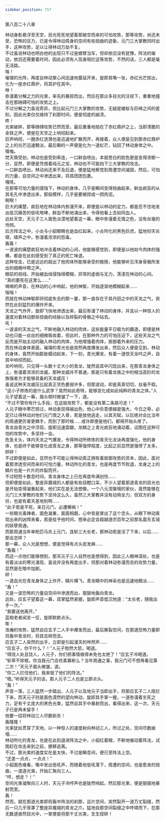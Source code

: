 ```yaml
---
sidebar_position: 757
---
```

 第八百二十八章


林动身影悬浮至天空，目光死死地望着那破空而来的可怕攻势，那等攻势，尚还未至，恐怖的压力，已是令得林动周身的空间有些扭曲的迹象，元门三大掌教同时出手，这种攻势，足以让得林动万劫不复。  
不过虽说林动也明白他的出现只不过是螳臂当车，但却依旧没有犹豫，阵法的催动，依旧还需要着时间，因此必须有人现身阻拦这等攻势，不然的话，三人都是毫无活路。  
嗡！  
璀璨的光阵，再度自林动掌心间迅速地蔓延开来，旋即其嘴一张，赤红光芒掠出，化为一座赤红鼎炉，将其护在其中。  
咻！  
弥漫着分解之力的光束，率先的暴掠而出，然后在那众多目光的注视下，重重地撞击在那磅礴可怕的攻势之上。  
不过分解之力虽说奇异，但比起元门三大掌教的攻势，无疑是蝼蚁与巨峰之间的差别，因此光束仅仅维持了刹那时间，便是彻底的崩溃。  
咚！  
光束破碎，那等磅礴攻势已然而至，最后重重地拍在了赤红鼎炉之上，当即清脆的金铁之声，便是在天空之上响彻起来。  
巨声响彻，一圈赤红涟漪也是迅速地扩散而开，再接着，众人便是见到那赤红鼎炉之上的光芒迅速黯淡，最后唰的一声便是化为一道虹芒，钻回了林动身体之中。  
噗嗤。  
焚天鼎受创，林动也是受到牵连，一口鲜血喷出，本就苍白的脸色更是变得浓郁一分，显然，即便是凭借着纯元之宝，林动也不可能挡下三大掌教的攻击。  
一口鲜血喷出，林动尚还来不及后退，便是猛地察觉到周遭空间凝固，然后，可怕的力量，自空间之中渗透出来，将其团团包裹。  
嘎吱。  
在那等可怕力量的侵蚀下，林动的身体，几乎是瞬间变得扭曲起来，鲜血疯狂的从其毛孔中渗透出来，那般模样，几乎是要被捏成一团肉泥。  
啊啊！  
巨大的痛楚，疯狂地在林动体内弥漫开来，即便是以林动的定力，都是忍不住地发出低沉痛苦的低吼咆哮，鲜血不断地涌出来，令得他看上去如同血人。  
远处天空，天元子三人面色淡漠地望着这一幕，眼中弥漫着无情之色，没有丝毫的怜悯。  
后方阵法之中，小炎与小貂眼睛也是血红起来，小炎所化的黑色巨虎，猛地仰天长啸，啸声之中，弥漫着浓浓的怨毒。  
轰轰！  
一波波的痛楚疯狂地冲击着林动的心间，他能够感觉到，即便是以他如今肉体的强横，都是在此刻感受到了真正的死亡味道。  
这种攻击，已是远远的超出了他肉体所能够承受的极限，他能够听见浑身骨骼所发出的细微咔嚓之声。  
眼前的视线，开始被血线侵蚀得模糊，异常的虚弱与无力，荡漾在林动的心间。  
“真的要死在这里么……”  
喃喃的声音，在林动的心中响起，他的神智，开始逐渐地模糊起来……  
嗡嗡！  
而就在林动神智即将彻底失去的那一霎，那一直存在于其丹田之中的天龙之气，突然在此刻猛烈的爆炸开来。  
天龙之气炸开，旋即飞快地渗透出来，最后弥漫了林动的身体，并且以一种惊人的速度对着林动那些扭曲的经脉以及碎裂的骨骼之中钻去。  
吼！  
一波波的天龙之气，不断地融入林动的肉体，这些能量平日极为的霸道，即便是林动也只能一丝丝的细微吸收着，但此时，在那种外力的可怕压迫下，这些天龙之气反而是开始主动的融入林动的肉体，为他增强着肉体，抵御着外来的压力。  
而在林动身体表面，璀璨的青光也是突然再度爆发出来，然后众人便是见到，林动的身体，竟然开始膨胀蠕动起来，下一刻，青光爆发，有着一道惊天龙吟之声，自其中响彻而起。  
龙吟响彻，只见得一头数十丈大小的青龙，陡然自其中闪现出来，在那青龙身体之上，弥漫着浓浓的龙威，那种龙威并不普通，那是只有着龙族之中的相当高阶的龙族强者方才能够具备的天龙威压！  
虽说这种天龙威压比起真正货色要弱许多，但那波动，却是真真切切，丝毫不假。  
“这小子修炼的是什么武学？竟然如此奇特，能够变化成如此纯粹的青龙之体。”人元子望着这一幕，眉头顿时微皱了一下，道。  
“不过不管你有什么手段，在这般攻势下，都是没有第二条路可走！”  
人元子眼中寒芒掠过，林动表现得越出色，他心中杀意便越是强大，今日之辱，必定已让得林动对他们元门恨之入骨，若是放他逃走，以其天赋，以后绝对会比当年的周通更厉害更棘手，而到了那时候……或许即便是他们，都得开始头疼了。  
青龙自青光之中浮现，旋即迅速盘踞，龙鳞之上青光疯狂地涌动着，试图在这种可怕的攻势中，多坚持一会。  
危急关头，体内天龙之气爆发，令得林动所修炼的青天化龙诀再度强化，他的身体，也是终于能够变化成青龙之身，那等强悍程度，比起之前显然是强悍了太多。  
砰砰！  
不过即便是如此，显然也不可能让得林动真正拥有着抵御攻势的资本，因此，面对着那渗透空间而来的可怕力量，林动所化的青龙，也是再度节节败退，龙身之上的鳞片也是一片片的炸裂而开。  
不过短短十数息时间，青龙身体之上已在再度布满创伤……  
但即便是如此，整座异魔城的人都是有些目瞪口呆，不少人望着那道青龙的目光也是开始变得凝重起来，他们实在是无法想像，一个八元涅槃境的家伙，竟然能够在元门三大掌教的攻势下坚持这么久，虽然三大掌教并没有动用全力，但双方的身份，也是有着天差地别啊……  
“此子若是不死，来日元门，必遭横祸！”  
一些眼光毒辣者，面色凝重，面面相觑，心中皆是冒出了这个念头，从眼下林动表现出来的凶悍来看，若是给予他时间，想来必定会超越道宗百年之前那名震东玄域的妖孽周通。  
而那周通当年单枪匹马杀上元门，连斩三大长老，那林动若是活了下来，以后……那会怎样？  
那一幕，众人光是想想，便是觉得有点头皮发麻……  
“轰轰！”  
而这一点他们能够想到，那天元子三人自然也是想得到，因此三人眼神深处，也是有着淡淡的寒光涌现，虽说并没有再度出手，但那对着林动弥漫而去的攻势力量，显然是在暗中加剧。  
砰！  
一道血光在青龙身体之上炸开，鳞片横飞，青龙眼中的神采也是迅速地黯淡……  
“轰！”  
又是一波恐怖的力量自空间中渗透而出，狠狠地轰向青龙。  
远处，应玄子望着这一幕，双掌猛然紧握，旋即声音低沉地道：“太长老，随我出手一次。”  
“我要送他离开。”  
蓝袍老者闻言一怔，旋即默默点头。  
嘭！  
浩瀚的攻势，猛然自应玄子二人手中爆发而出，最后撕裂空间，在那道恐怖力量即将轰中青龙时，将其击碎而去。  
应玄子二人突然的出手，立即是引起漫天的哗然声……  
“应玄子，你干什么？！”人元子勃然大怒，喝道。  
“得饶人处且饶人，人元子，你们把事情做得未免也太绝了！”应玄子冷喝道。  
“斩草不除根，你当我元门会优柔寡断么？当年周通之事，我元门可不想再看见第二次！”天元子眉头微皱，道。  
“你二人拦住他们，我来毁了他们的阵法。”  
“嗯。”听得天元子的话，那人元子二人也是立即点头。  
“轰！”  
声音一落，三人猛然一步踏出，人元子以及地元子当即出手，将那应玄子二人阻拦下来，而天元子则是面色漠然的望向林动，旋即其手掌一握，一道弥漫着生死之力，足有千丈庞大的黑色光束，猛然自其手中暴射而出，看得出来，这一次，天元子已是再未留手！  
他要一招将林动三人尽数斩杀！  
轰隆隆！  
光束犹如贯穿了天地，以一种惊人的速度射向林动三人，所过之处，空间尽数崩塌……  
林动所化的青龙，也是在此刻退进阵法之中，小貂红着眼，不断地催动着阵法，试图赶在攻击来到之前，挪移逃离。  
不过，那光束的速度实在是太快，不过是瞬息间，便已至阵法上空。  
“还差一点点，一点点！”  
小貂面色难看，嘴中发出低吼声，而随着他低吼落下，周遭的空间，也是愈发的扭曲，一道道光束，开始汇聚向三人。  
“哼，想走？！”  
空间光束凝聚向三人时，天元子冷哼声也是陡然响起，然后那光束，便是狠狠地暴射而至。  
轰！  
然而，就在那道光束即将轰中阵法的刹那，这片空间，突然裂开一道万丈裂缝，然后一只几乎笼罩了整座异魔城的青龙之爪，猛地自那空间裂缝之中呼啸而下，在那无数道骇然目光中，一掌便是将那千丈光束，生生捏碎！  
  
  
